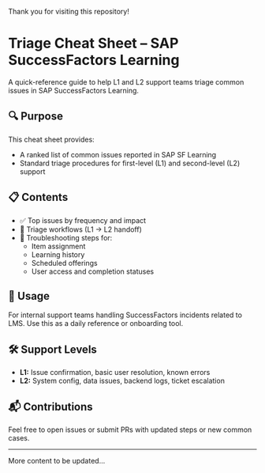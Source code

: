 Thank you for visiting this repository!

# Triage Cheat Sheet – SAP SuccessFactors Learning

A quick-reference guide to help L1 and L2 support teams triage common issues in SAP SuccessFactors Learning.

## 🔍 Purpose
This cheat sheet provides:
- A ranked list of common issues reported in SAP SF Learning
- Standard triage procedures for first-level (L1) and second-level (L2) support

## 📋 Contents
- ✅ Top issues by frequency and impact
- 🔄 Triage workflows (L1 → L2 handoff)
- 🧩 Troubleshooting steps for:
  - Item assignment
  - Learning history
  - Scheduled offerings
  - User access and completion statuses

## 📌 Usage
For internal support teams handling SuccessFactors incidents related to LMS. Use this as a daily reference or onboarding tool.

## 🛠️ Support Levels
- **L1:** Issue confirmation, basic user resolution, known errors
- **L2:** System config, data issues, backend logs, ticket escalation

## 📬 Contributions
Feel free to open issues or submit PRs with updated steps or new common cases.

---

More content to be updated...
